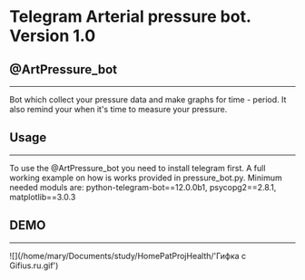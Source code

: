 # Telegram Arterial pressure bot. Version 1.0
## @ArtPressure_bot
-------------
Bot which collect your pressure data and make graphs for time - period.
It also remind your when it's time to measure your pressure.

## Usage
-------------
To use the @ArtPressure_bot you need to install telegram first.
A full working example on how is works provided in pressure_bot.py.
Minimum needed moduls are: 
python-telegram-bot==12.0.0b1, psycopg2==2.8.1, matplotlib==3.0.3

## DEMO
-------------
![](/home/mary/Documents/study/HomePatProjHealth/'Гифка с Gifius.ru.gif')
